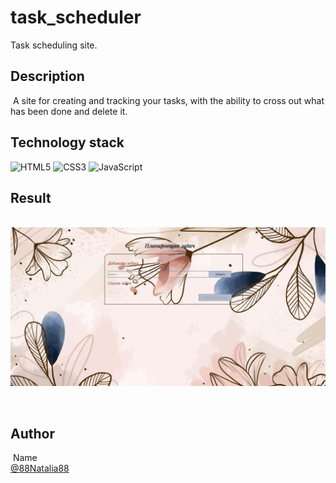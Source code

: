# task_scheduler

Task scheduling site.
​
## Description 
​
A site for creating and tracking your tasks, with the ability to cross out what has been done and delete it.
​
​
## Technology stack

![HTML5](https://img.shields.io/badge/html5-%23E34F26.svg?style=for-the-badge&logo=html5&logoColor=white) ![CSS3](https://img.shields.io/badge/css3-%231572B6.svg?style=for-the-badge&logo=css3&logoColor=white) ![JavaScript](https://img.shields.io/badge/javascript-%23323330.svg?style=for-the-badge&logo=javascript&logoColor=%23F7DF1E)
​
## Result
​
![Image alt](https://github.com/88Natalia88/task_scheduler/blob/main/tasks.png)

​
## Author
​
Name<br>
[@88Natalia88](https://github.com/88Natalia88)
